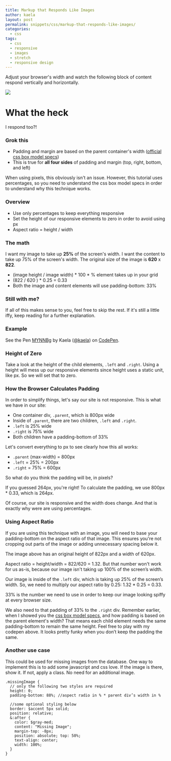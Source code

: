 ```yaml
---
title: Markup that Responds Like Images
author: kaela
layout: post
permalink: snippets/css/markup-that-responds-like-images/
categories:
  - css
tags:
  - css
  - responsive
  - images
  - stretch
  - responsive design
---
```


Adjust your browser's width and watch the following block of content respond vertically and horizontally.

<div class="parent">
  <div class="left post-image respond">
    <img src="http://www.dumpaday.com/wp-content/uploads/2013/01/funny-cat-bath.jpg">
  </div>
  <div class="right description respond">
    <h1>What the heck</h1>
    <p>I respond too?!</p>
  </div>
</div>

### Grok this
- Padding and margin are based on the parent container's width ([official css box model specs](http://www.w3.org/TR/CSS2/box.html#margin-properties)) 
- This is true for **all four sides** of padding and margin (top, right, bottom, and left)

When using pixels, this obviously isn't an issue. However, this tutorial uses percentages, so you need to understand the css box model specs in order to understand why this technique works.



### Overview
- Use only percentages to keep everything responsive
- Set the height of our responsive elements to zero in order to avoid using px
- Aspect ratio = height / width


### The math
I want my image to take up **25%** of the screen's width. I want the content to take up 75% of the screen's width. The original size of the image is **620** x **822**.

- (image height / image width) * 100 * % element takes up in your grid
- (822 / 620 ) * 0.25 = 0.33 
- Both the image and content elements will use padding-bottom: 33%

### Still with me?
If all of this makes sense to you, feel free to skip the rest. If it's still a little iffy, keep reading for a further explanation. 

### Example

<p data-height="470" data-theme-id="7680" data-slug-hash="MYNNBg" data-default-tab="css" data-user="kaela" class='codepen'>See the Pen <a href='http://codepen.io/kaela/pen/MYNNBg/'>MYNNBg</a> by Kaela (<a href='http://codepen.io/kaela'>@kaela</a>) on <a href='http://codepen.io'>CodePen</a>.</p>
<script async src="//assets.codepen.io/assets/embed/ei.js"></script>

### Height of Zero
Take a look at the height of the child elements, `.left` and `.right`. Using a height will mess up our responsive elements since height uses a static unit, like px. So we will set that to zero.

### How the Browser Calculates Padding
In order to simplify things, let's say our site is not responsive. This is what we have in our site: 

- One container div, `.parent`, which is 800px wide
- Inside of `.parent`, there are two children, `.left` and `.right`. 
- `.left` is 25% wide
- `.right` is 75% wide
- Both children have a padding-bottom of 33%

Let's convert everything to px to see clearly how this all works:

- `.parent` (max-width) = 800px
- `.left` = 25% = 200px
- `.right` = 75% = 600px

So what do you think the padding will be, in pixels?

If you guessed 264px, you're right! To calculate the padding, we use 800px * 0.33, which is 264px.

Of course, our site is responsive and the width does change. And that is exactly why were are using percentages.


### Using Aspect Ratio

If you are using this technique with an image, you will need to base your padding-bottom on the aspect ratio of that image. This ensures you're not cropping out parts of the image or adding unnecessary spacing below it.

The image above has an original height of 822px and a width of 620px. 

Aspect ratio = height/width = 822/620 = 1.32. But that number won't work for us as-is, because our image isn't taking up 100% of the screen’s width.

Our image is inside of the `.left` div, which is taking up 25% of the screen’s width. So, we need to multiply our aspect ratio by 0.25: 1.32 * 0.25 = 0.33. 

33% is the number we need to use in order to keep our image looking spiffy at every browser size.

We also need to that padding of 33% to the `.right` div. Remember earlier, when I showed you the [css box model specs](http://www.w3.org/TR/CSS2/box.html#margin-properties), and how padding is based on the parent element's width? That means each child element needs the same padding-bottom to remain the same height. Feel free to play with my codepen above. It looks pretty funky when you don’t keep the padding the same.

### Another use case
This could be used for missing images from the database. One way to implement this is to add some javascript and css love. If the image is there, show it. If not, apply a class. No need for an additional image.

<pre class="language-css"><code>.missingImage {
  // only the following two styles are required
  height: 0;
  padding-bottom: 88%; //aspect radio in % * parent div’s width in %

  //some optional styling below
  border: $accent 5px solid;
  position: relative;
  &:after {
    color: $gray-med;
    content: "Missing Image";
    margin-top: -8px;
    position: absolute; top: 50%;
    text-align: center;
    width: 100%;
  }
}
</code></pre>